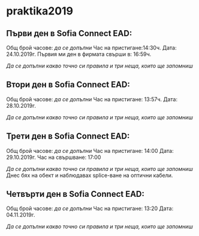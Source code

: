 # praktika2019

## Първи ден в Sofia Connect EAD:
Общ брой часове: *да се допълни*
Час на пристигане:14:30ч.
Дата: 24.10.2019г.
Първия ми ден в фирмата свърши в: 16:59ч.

*Да се допълни какво точно си правила и три неща, които ще запомниш*


## Втори ден в Sofia Connect EAD:
Общ брой часове: *да се допълни*
Час на пристигане: 13:57ч.
Дата: 28.10.2019г.

*Да се допълни какво точно си правила и три неща, които ще запомниш*


## Трети ден в Sofia Connect EAD:
Общ брой часове: *да се допълни*
Час на пристигане: 14:00
Дата: 29.10.2019г.
Час на свършване: 17:00

*Да се допълни какво точно си правила и три неща, които ще запомниш*
Днес бях на обект и наблюдавах splice-ване на оптични кабели.


## Четвърти ден в Sofia Connect EAD:
Общ брой часове: *да се допълни*
Час на пристигане: 13:20
Дата: 04.11.2019г.

*Да се допълни какво точно си правила и три неща, които ще запомниш*
